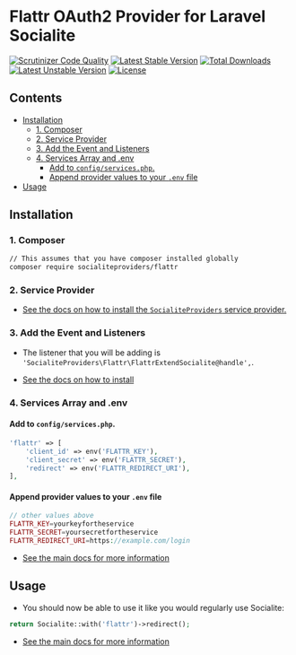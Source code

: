 # Flattr OAuth2 Provider for Laravel Socialite

[![Scrutinizer Code Quality](https://img.shields.io/scrutinizer/g/SocialiteProviders/Flattr.svg?style=flat-square)](https://scrutinizer-ci.com/g/SocialiteProviders/Flattr/?branch=master)
[![Latest Stable Version](https://img.shields.io/packagist/v/socialiteproviders/flattr.svg?style=flat-square)](https://packagist.org/packages/socialiteproviders/flattr)
[![Total Downloads](https://img.shields.io/packagist/dt/socialiteproviders/flattr.svg?style=flat-square)](https://packagist.org/packages/socialiteproviders/flattr)
[![Latest Unstable Version](https://img.shields.io/packagist/vpre/socialiteproviders/flattr.svg?style=flat-square)](https://packagist.org/packages/socialiteproviders/flattr)
[![License](https://img.shields.io/packagist/l/socialiteproviders/flattr.svg?style=flat-square)](https://packagist.org/packages/socialiteproviders/flattr)

<!-- START doctoc generated TOC please keep comment here to allow auto update -->
<!-- DON'T EDIT THIS SECTION, INSTEAD RE-RUN doctoc TO UPDATE -->
## Contents

- [Installation](#installation)
  - [1. Composer](#1-composer)
  - [2. Service Provider](#2-service-provider)
  - [3. Add the Event and Listeners](#3-add-the-event-and-listeners)
  - [4. Services Array and .env](#4-services-array-and-env)
    - [Add to `config/services.php`.](#add-to-configservicesphp)
    - [Append provider values to your `.env` file](#append-provider-values-to-your-env-file)
- [Usage](#usage)

<!-- END doctoc generated TOC please keep comment here to allow auto update -->


## Installation

### 1. Composer

```bash
// This assumes that you have composer installed globally
composer require socialiteproviders/flattr
```

### 2. Service Provider

* [See the docs on how to install the `SocialiteProviders` service provider.](https://github.com/SocialiteProviders/Manager#2-service-provider)


### 3. Add the Event and Listeners

* The listener that you will be adding is `'SocialiteProviders\Flattr\FlattrExtendSocialite@handle',`.

* [See the docs on how to install](https://github.com/SocialiteProviders/Manager#3-add-the-event-and-listeners)

### 4. Services Array and .env

#### Add to `config/services.php`.

```php
'flattr' => [
    'client_id' => env('FLATTR_KEY'),
    'client_secret' => env('FLATTR_SECRET'),
    'redirect' => env('FLATTR_REDIRECT_URI'),
],
```

#### Append provider values to your `.env` file

```php
// other values above
FLATTR_KEY=yourkeyfortheservice
FLATTR_SECRET=yoursecretfortheservice
FLATTR_REDIRECT_URI=https://example.com/login
```

* [See the main docs for more information](https://github.com/SocialiteProviders/Manager#4-services-array-and-env)


## Usage

* You should now be able to use it like you would regularly use Socialite:

```php
return Socialite::with('flattr')->redirect();
```

* [See the main docs for more information](https://github.com/SocialiteProviders/Manager#usage)
